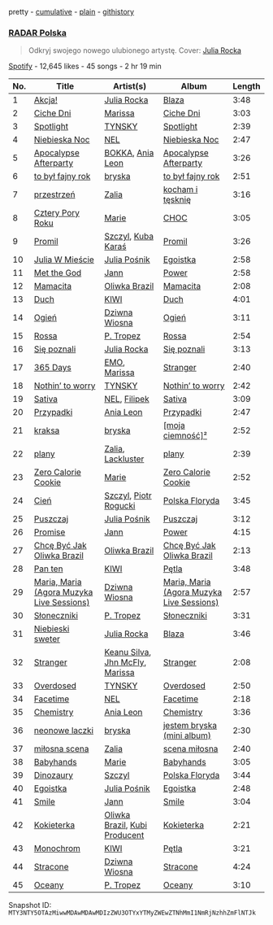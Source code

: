 pretty - [cumulative](/playlists/cumulative/37i9dQZF1DX1aXwAOtpwvU.md) - [plain](/playlists/plain/37i9dQZF1DX1aXwAOtpwvU) - [githistory](https://github.githistory.xyz/mackorone/spotify-playlist-archive/blob/main/playlists/plain/37i9dQZF1DX1aXwAOtpwvU)

### [RADAR Polska](https://open.spotify.com/playlist/37i9dQZF1DX1aXwAOtpwvU)

> Odkryj swojego nowego ulubionego artystę\. Cover: <a href="spotify:artist:3KK1cO0sCWl01U14rS7wwN">Julia Rocka</a>

[Spotify](https://open.spotify.com/user/spotify) - 12,645 likes - 45 songs - 2 hr 19 min

| No. | Title | Artist(s) | Album | Length |
|---|---|---|---|---|
| 1 | [Akcja!](https://open.spotify.com/track/6XAu1axKaG2yeUfkqpN9Jh) | [Julia Rocka](https://open.spotify.com/artist/3KK1cO0sCWl01U14rS7wwN) | [Blaza](https://open.spotify.com/album/0gw1Iu0Qy9i6ZClil2iHp9) | 3:48 |
| 2 | [Ciche Dni](https://open.spotify.com/track/3tRwIV2mOrh67QVVpZ26vW) | [Marissa](https://open.spotify.com/artist/7lRC2ICJeiCyz2wSU6BVkH) | [Ciche Dni](https://open.spotify.com/album/46niKxhrL48xktldiaVjzK) | 3:03 |
| 3 | [Spotlight](https://open.spotify.com/track/38PpCriX9SO5ueEoJeTbLN) | [TYNSKY](https://open.spotify.com/artist/31Sw8RRROaHLjst7yEXwZF) | [Spotlight](https://open.spotify.com/album/7FmvaMUnvgCE77Sr47GoZV) | 2:39 |
| 4 | [Niebieska Noc](https://open.spotify.com/track/5urPVqVx8tb3mUY8m9MLAo) | [NEL](https://open.spotify.com/artist/3gC2pjwYVTQdMuHUucgODF) | [Niebieska Noc](https://open.spotify.com/album/1DyTAOv7dXCE2WuawmUzVh) | 2:47 |
| 5 | [Apocalypse Afterparty](https://open.spotify.com/track/0NGEsbt7zMy31hwBBIN5RT) | [BOKKA](https://open.spotify.com/artist/6R2e6FSXY9vhgOulV08FO3), [Ania Leon](https://open.spotify.com/artist/43QBxtuscxneLyKYYEFfEu) | [Apocalypse Afterparty](https://open.spotify.com/album/7cc9Rcyd0L42aXdQF2v3QI) | 3:26 |
| 6 | [to był fajny rok](https://open.spotify.com/track/0bkvnHawQ97qJjSKZkaK1a) | [bryska](https://open.spotify.com/artist/5I8Y0U8doFLVCsSY88v4Vh) | [to był fajny rok](https://open.spotify.com/album/0wMngZrtJ0pC4Z73u61bu2) | 2:51 |
| 7 | [przestrzeń](https://open.spotify.com/track/7ljRVro7Gqa99RIb1c9J4A) | [Zalia](https://open.spotify.com/artist/3VKQYnCpM6ofG8QUmlnW6d) | [kocham i tęsknię](https://open.spotify.com/album/33fyS7gwoG2qo3dOkSzmZ2) | 3:16 |
| 8 | [Cztery Pory Roku](https://open.spotify.com/track/1Ie1oqzSIc7YVOG0Pa6qAI) | [Marie](https://open.spotify.com/artist/5o7Atiia4I0WLFuN2qAu6M) | [CHOC](https://open.spotify.com/album/3Zaf7f6IaqIBUKufLFuwRb) | 3:05 |
| 9 | [Promil](https://open.spotify.com/track/2V11pbwkbgi3gj2tei1zl7) | [Szczyl](https://open.spotify.com/artist/2L5NIiBRiidSecXHHTB1Hm), [Kuba Karaś](https://open.spotify.com/artist/39ycziDyXzRblGDq5L243I) | [Promil](https://open.spotify.com/album/1P0XxaPUVjqD9T8C7Km4qt) | 3:26 |
| 10 | [Julia W Mieście](https://open.spotify.com/track/6600DTr3sI2l9cJ2NaSJdR) | [Julia Pośnik](https://open.spotify.com/artist/4fCtCAiaIqqRuUiSjIYPMX) | [Egoistka](https://open.spotify.com/album/1vqw57hP2TAOSG3jnZpQWV) | 2:58 |
| 11 | [Met the God](https://open.spotify.com/track/2ZsDOLES3F0RdAKY4xC7tF) | [Jann](https://open.spotify.com/artist/61mjebytLODtxAOS9ULCmb) | [Power](https://open.spotify.com/album/05sLsId1SGFrPDJFf09rrS) | 2:58 |
| 12 | [Mamacita](https://open.spotify.com/track/7pEwr3iyJdZis2Fh0ILG7l) | [Oliwka Brazil](https://open.spotify.com/artist/7HhC70MoKQYjd2lnF5Znhs) | [Mamacita](https://open.spotify.com/album/6zmv8HnUVGnYcEEPdkDGOK) | 2:08 |
| 13 | [Duch](https://open.spotify.com/track/6YHsgC9zWTgjuqVgc1IIH5) | [KIWI](https://open.spotify.com/artist/6VQUyaRqUl5BCTJS0cCEki) | [Duch](https://open.spotify.com/album/2AU8LM1soAwmbearqrb60K) | 4:01 |
| 14 | [Ogień](https://open.spotify.com/track/1bZG6SFJ3OLbyhFVcFe5xJ) | [Dziwna Wiosna](https://open.spotify.com/artist/2tAn2eNFnu7gP3mTdQE3ML) | [Ogień](https://open.spotify.com/album/62TmwYrQb4pZp6HVLSe6f8) | 3:11 |
| 15 | [Rossa](https://open.spotify.com/track/2eOAf2wRndC9cYZPfwdDtU) | [P\. Tropez](https://open.spotify.com/artist/73WmoKfPsHU8sSCoRx2v2J) | [Rossa](https://open.spotify.com/album/2hEQuIoHJYKqr5DRlktH2M) | 2:54 |
| 16 | [Się poznali](https://open.spotify.com/track/55vYFMLlZfoX7pPXT0Hzza) | [Julia Rocka](https://open.spotify.com/artist/3KK1cO0sCWl01U14rS7wwN) | [Się poznali](https://open.spotify.com/album/6VDSUr36e7KSLRIc2vIY2K) | 3:13 |
| 17 | [365 Days](https://open.spotify.com/track/6YITon2rsFDlRrZilwMsRN) | [EMO](https://open.spotify.com/artist/0ORYVI6HcOBBPflrE4EcQM), [Marissa](https://open.spotify.com/artist/7lRC2ICJeiCyz2wSU6BVkH) | [Stranger](https://open.spotify.com/album/0pYOYlG5oTgvs77V6W094U) | 2:40 |
| 18 | [Nothin’ to worry](https://open.spotify.com/track/2r9c6RIWi7elZWGDxQZC0n) | [TYNSKY](https://open.spotify.com/artist/31Sw8RRROaHLjst7yEXwZF) | [Nothin’ to worry](https://open.spotify.com/album/1jnB1ZnjhNLSv6EZii6iRv) | 2:42 |
| 19 | [Sativa](https://open.spotify.com/track/5lxG78ZXyQnRmowBAl7d4B) | [NEL](https://open.spotify.com/artist/3gC2pjwYVTQdMuHUucgODF), [Filipek](https://open.spotify.com/artist/5hqRsNHDZH1jHzI9LgxFRZ) | [Sativa](https://open.spotify.com/album/6LynwZYCuQUNZhLFCCziL2) | 3:09 |
| 20 | [Przypadki](https://open.spotify.com/track/0Hw93iLjJaJct0bEcdkWx2) | [Ania Leon](https://open.spotify.com/artist/43QBxtuscxneLyKYYEFfEu) | [Przypadki](https://open.spotify.com/album/3qUpOm5ZbZn6klgKk438VU) | 2:47 |
| 21 | [kraksa](https://open.spotify.com/track/5NHrQlml5DG2JIYsIS1pMY) | [bryska](https://open.spotify.com/artist/5I8Y0U8doFLVCsSY88v4Vh) | [\[moja ciemność\]²](https://open.spotify.com/album/2Lw0wggQKFlULJY32KpPMa) | 2:52 |
| 22 | [plany](https://open.spotify.com/track/0K5Cr8OvLVvhG87CsSjZsM) | [Zalia](https://open.spotify.com/artist/3VKQYnCpM6ofG8QUmlnW6d), [Lackluster](https://open.spotify.com/artist/4pRNijkEptvEeyfVWSfOaY) | [plany](https://open.spotify.com/album/0cxuO8WpinhRMKElDqUtfR) | 2:39 |
| 23 | [Zero Calorie Cookie](https://open.spotify.com/track/2aItJ1oeMxElBTGhGc2nGf) | [Marie](https://open.spotify.com/artist/5o7Atiia4I0WLFuN2qAu6M) | [Zero Calorie Cookie](https://open.spotify.com/album/1oafWfr6hOnwcGAkrRI63K) | 2:52 |
| 24 | [Cień](https://open.spotify.com/track/3pGMwn9bZhaFNFOp8efhZ7) | [Szczyl](https://open.spotify.com/artist/2L5NIiBRiidSecXHHTB1Hm), [Piotr Rogucki](https://open.spotify.com/artist/6gG1FOW5CoylM7858JYboD) | [Polska Floryda](https://open.spotify.com/album/76Tg6vW5sCt2x6vLawvHsc) | 3:45 |
| 25 | [Puszczaj](https://open.spotify.com/track/3pGuVG2rKFSKWuqtKahAS1) | [Julia Pośnik](https://open.spotify.com/artist/4fCtCAiaIqqRuUiSjIYPMX) | [Puszczaj](https://open.spotify.com/album/4Mixg1QO20t9cPuoDip5Hq) | 3:12 |
| 26 | [Promise](https://open.spotify.com/track/3keO1p1cfYkxgNGTIjAbMv) | [Jann](https://open.spotify.com/artist/61mjebytLODtxAOS9ULCmb) | [Power](https://open.spotify.com/album/05sLsId1SGFrPDJFf09rrS) | 4:15 |
| 27 | [Chcę Być Jak Oliwka Brazil](https://open.spotify.com/track/76jCSzHssCZuaQ1rEyi8Df) | [Oliwka Brazil](https://open.spotify.com/artist/7HhC70MoKQYjd2lnF5Znhs) | [Chcę Być Jak Oliwka Brazil](https://open.spotify.com/album/6baYZ2q3O6NqAjB6FZ0lhX) | 2:13 |
| 28 | [Pan ten](https://open.spotify.com/track/1LdeDUCyrxAIoSzfbqyElX) | [KIWI](https://open.spotify.com/artist/6VQUyaRqUl5BCTJS0cCEki) | [Pętla](https://open.spotify.com/album/5XUJwC1TtVT7xm3Qjtev4I) | 3:48 |
| 29 | [Maria, Maria \(Agora Muzyka Live Sessions\)](https://open.spotify.com/track/6OtpTU9SgpVZbiYBEqkzLD) | [Dziwna Wiosna](https://open.spotify.com/artist/2tAn2eNFnu7gP3mTdQE3ML) | [Maria, Maria \(Agora Muzyka Live Sessions\)](https://open.spotify.com/album/1sC0Ds8LKQaQFlCJLS9dIs) | 2:57 |
| 30 | [Słoneczniki](https://open.spotify.com/track/2ila27UsX8EzLvTy6CcOAE) | [P\. Tropez](https://open.spotify.com/artist/73WmoKfPsHU8sSCoRx2v2J) | [Słoneczniki](https://open.spotify.com/album/0udfrdwqGWI0kWUJ7YtxOk) | 3:31 |
| 31 | [Niebieski sweter](https://open.spotify.com/track/28JkH7zChrtA1EWKZsIA2V) | [Julia Rocka](https://open.spotify.com/artist/3KK1cO0sCWl01U14rS7wwN) | [Blaza](https://open.spotify.com/album/0gw1Iu0Qy9i6ZClil2iHp9) | 3:46 |
| 32 | [Stranger](https://open.spotify.com/track/6HsP8AwuSVliAtYXr93br0) | [Keanu Silva](https://open.spotify.com/artist/1zLMhO4zzzxt5PMV4wMS3y), [Jhn McFly](https://open.spotify.com/artist/7zznl279cpu0bbWfEjBq5c), [Marissa](https://open.spotify.com/artist/7lRC2ICJeiCyz2wSU6BVkH) | [Stranger](https://open.spotify.com/album/1SYD9U5ySpahn116MFUxby) | 2:08 |
| 33 | [Overdosed](https://open.spotify.com/track/0CpY0Y6slxHrBKzcxIVEDc) | [TYNSKY](https://open.spotify.com/artist/31Sw8RRROaHLjst7yEXwZF) | [Overdosed](https://open.spotify.com/album/3kre8DZWDZZX9ODlxPwUDr) | 2:50 |
| 34 | [Facetime](https://open.spotify.com/track/4GODMnu9X4jmPWFx6Dc0K1) | [NEL](https://open.spotify.com/artist/3gC2pjwYVTQdMuHUucgODF) | [Facetime](https://open.spotify.com/album/1cYgJN1fXanHfUgm9ajCJQ) | 2:18 |
| 35 | [Chemistry](https://open.spotify.com/track/7yw4MSh68mhXs1bIlWkE2G) | [Ania Leon](https://open.spotify.com/artist/43QBxtuscxneLyKYYEFfEu) | [Chemistry](https://open.spotify.com/album/6LcvpXRe8CBUuQW1oBPJsX) | 3:36 |
| 36 | [neonowe laczki](https://open.spotify.com/track/6iNm8Px8IQwiFRfFlARt80) | [bryska](https://open.spotify.com/artist/5I8Y0U8doFLVCsSY88v4Vh) | [jestem bryska \(mini album\)](https://open.spotify.com/album/694sraSss3PDwTtbnn0U8N) | 2:30 |
| 37 | [miłosna scena](https://open.spotify.com/track/3TWDGvhUQfuIWT2egjQVo8) | [Zalia](https://open.spotify.com/artist/3VKQYnCpM6ofG8QUmlnW6d) | [scena miłosna](https://open.spotify.com/album/5eZ5nQdawYp1a1qLQZHytf) | 2:40 |
| 38 | [Babyhands](https://open.spotify.com/track/3QbXgoghUm9v3zKjDL2xQp) | [Marie](https://open.spotify.com/artist/5o7Atiia4I0WLFuN2qAu6M) | [Babyhands](https://open.spotify.com/album/1XJ7Jfjf0x5ATOG4buoyz4) | 3:05 |
| 39 | [Dinozaury](https://open.spotify.com/track/5XAFPMqtAlO4uKKAwgdw7z) | [Szczyl](https://open.spotify.com/artist/2L5NIiBRiidSecXHHTB1Hm) | [Polska Floryda](https://open.spotify.com/album/76Tg6vW5sCt2x6vLawvHsc) | 3:44 |
| 40 | [Egoistka](https://open.spotify.com/track/5qVME9yp5IFWYfK2n3irxL) | [Julia Pośnik](https://open.spotify.com/artist/4fCtCAiaIqqRuUiSjIYPMX) | [Egoistka](https://open.spotify.com/album/0Liumm2scg9ecS9Gqnva96) | 2:48 |
| 41 | [Smile](https://open.spotify.com/track/2ApL6VOKSrkgQpReK9CNSo) | [Jann](https://open.spotify.com/artist/61mjebytLODtxAOS9ULCmb) | [Smile](https://open.spotify.com/album/0mdge9D2gBA10epxNEXjLS) | 3:04 |
| 42 | [Kokieterka](https://open.spotify.com/track/0yqCYvPXP2p6Uh9vKhkq7P) | [Oliwka Brazil](https://open.spotify.com/artist/7HhC70MoKQYjd2lnF5Znhs), [Kubi Producent](https://open.spotify.com/artist/0WDJa0qnagyOnMaiD26wht) | [Kokieterka](https://open.spotify.com/album/27kx8IlI2tZ5yu6UDx3DES) | 2:21 |
| 43 | [Monochrom](https://open.spotify.com/track/2Nf7wnojAkwkyE4vNjGIZl) | [KIWI](https://open.spotify.com/artist/6VQUyaRqUl5BCTJS0cCEki) | [Pętla](https://open.spotify.com/album/5XUJwC1TtVT7xm3Qjtev4I) | 3:21 |
| 44 | [Stracone](https://open.spotify.com/track/4JvfItaC78WeKsBPOuSGzh) | [Dziwna Wiosna](https://open.spotify.com/artist/2tAn2eNFnu7gP3mTdQE3ML) | [Stracone](https://open.spotify.com/album/0U3Tdmx3mIhvaXYNPmk8tg) | 4:24 |
| 45 | [Oceany](https://open.spotify.com/track/30UVmRMUluX69S9OwuCdsv) | [P\. Tropez](https://open.spotify.com/artist/73WmoKfPsHU8sSCoRx2v2J) | [Oceany](https://open.spotify.com/album/0KEVljxnak0oVwBpKaNODK) | 3:10 |

Snapshot ID: `MTY3NTY5OTAzMiwwMDAwMDAwMDIzZWU3OTYxYTMyZWEwZTNhMmI1NmRjNzhhZmFlNTJk`
